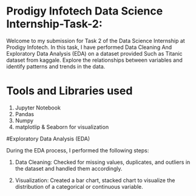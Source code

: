 # Prodigy Infotech Data Science Internship-Task-2:

Welcome to my submission for Task 2 of the Data Science Internship at Prodigy Infotech. In this task, I have performed Data Cleaning And Exploratory Data Analysis (EDA) on a dataset provided Such as Titanic dataset from kaggale. Explore the relationships between variables and identify patterns and trends in the data.

# Tools and Libraries used
  1) Jupyter Notebook
  2) Pandas
  3) Numpy
  4) matplotlip & Seaborn for visualization

#Exploratory Data Analysis (EDA)

During the EDA process, I performed the following steps:

  1) Data Cleaning: Checked for missing values, duplicates, and outliers in the dataset and handled them accordingly.

  2) Visualization: Created a bar chart, stacked chart to visualize the distribution of a categorical or continuous variable.

